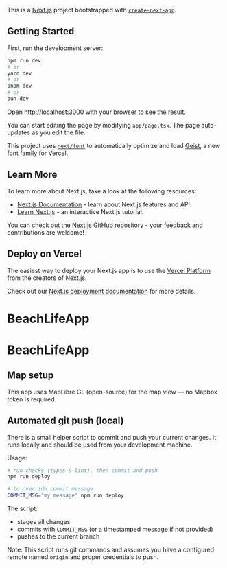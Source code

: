 This is a [Next.js](https://nextjs.org) project bootstrapped with [`create-next-app`](https://nextjs.org/docs/app/api-reference/cli/create-next-app).

## Getting Started

First, run the development server:

```bash
npm run dev
# or
yarn dev
# or
pnpm dev
# or
bun dev
```

Open [http://localhost:3000](http://localhost:3000) with your browser to see the result.

You can start editing the page by modifying `app/page.tsx`. The page auto-updates as you edit the file.

This project uses [`next/font`](https://nextjs.org/docs/app/building-your-application/optimizing/fonts) to automatically optimize and load [Geist](https://vercel.com/font), a new font family for Vercel.

## Learn More

To learn more about Next.js, take a look at the following resources:

- [Next.js Documentation](https://nextjs.org/docs) - learn about Next.js features and API.
- [Learn Next.js](https://nextjs.org/learn) - an interactive Next.js tutorial.

You can check out [the Next.js GitHub repository](https://github.com/vercel/next.js) - your feedback and contributions are welcome!

## Deploy on Vercel

The easiest way to deploy your Next.js app is to use the [Vercel Platform](https://vercel.com/new?utm_medium=default-template&filter=next.js&utm_source=create-next-app&utm_campaign=create-next-app-readme) from the creators of Next.js.

Check out our [Next.js deployment documentation](https://nextjs.org/docs/app/building-your-application/deploying) for more details.
# BeachLifeApp
# BeachLifeApp

## Map setup

This app uses MapLibre GL (open-source) for the map view — no Mapbox token is required.

## Automated git push (local)

There is a small helper script to commit and push your current changes. It runs locally and should be used from your development machine.

Usage:

```bash
# run checks (types & lint), then commit and push
npm run deploy

# to override commit message
COMMIT_MSG="my message" npm run deploy
```

The script:
- stages all changes
- commits with `COMMIT_MSG` (or a timestamped message if not provided)
- pushes to the current branch

Note: This script runs git commands and assumes you have a configured remote named `origin` and proper credentials to push.
